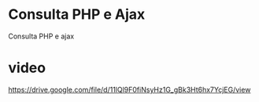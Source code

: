 # Consulta PHP e Ajax
 Consulta PHP e ajax


# video
https://drive.google.com/file/d/11lQl9F0fiNsyHz1G_gBk3Ht6hx7YcjEG/view
